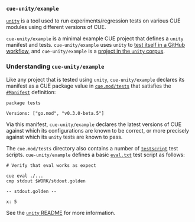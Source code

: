 ### `cue-unity/example`

[`unity`](https://github.com/cue-unity/unity) is a tool used to run experiments/regression tests on various CUE modules
using different versions of CUE.

`cue-unity/example` is a minimal example CUE project that defines a `unity` manifest and tests. `cue-unity/example` uses `unity`
to [test itself in a GitHub
workflow](https://github.com/cue-unity/example/blob/50254fe95093f9460a0e12debf7b4684763a1a5c/.github/workflows/test.yml#L27-L28),
and `cue-unity/example` is a [project in the `unity`
corpus](https://github.com/cue-unity/unity/tree/3ca7e170a42793a20104a3c82cb56d204e8894ed/projects/github.com/cue-unity).

### Understanding `cue-unity/example`

Like any project that is tested using `unity`, `cue-unity/example` declares its manifest as a CUE package value in
[`cue.mod/tests`](https://github.com/cue-unity/example/blob/50254fe95093f9460a0e12debf7b4684763a1a5c/cue.mod/tests/tests.cue)
that satisfies the
[`#Manifest`](https://github.com/cue-unity/unity/blob/de07b0f83e70913697b2f70f660db888d11059d4/unity_go_gen.cue#L9-L14)
definition:

```
package tests

Versions: ["go.mod", "v0.3.0-beta.5"]
```

Via this manifest, `cue-unity/example` declares the latest versions of CUE against which its configurations are known to be
correct, or more precisely against which its `unity` tests are known to pass.

The `cue.mod/tests` directory also contains a number of
[`testscript`](https://pkg.go.dev/github.com/rogpeppe/go-internal/testscript) test scripts. `cue-unity/example` defines a
basic
[`eval.txt`](https://github.com/cue-unity/example/blob/50254fe95093f9460a0e12debf7b4684763a1a5c/cue.mod/tests/eval.txt)
test script as follows:

```
# Verify that eval works as expect

cue eval ./...
cmp stdout $WORK/stdout.golden

-- stdout.golden --

x: 5
```

See the [`unity` README](https://github.com/cue-unity/unity/blob/main/README.md) for more information.
